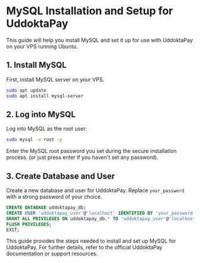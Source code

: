 

# MySQL Installation and Setup for UddoktaPay

This guide will help you install MySQL and set it up for use with UddoktaPay on your VPS running Ubuntu.

## 1. Install MySQL

First, install MySQL server on your VPS.

```bash
sudo apt update
sudo apt install mysql-server
```

## 2. Log into MySQL

Log into MySQL as the root user:

```bash
sudo mysql -u root -p
```

Enter the MySQL root password you set during the secure installation process. (or just press enter if you haven't set any password).

## 3. Create Database and User

Create a new database and user for UddoktaPay. Replace `your_password` with a strong password of your choice.

```sql
CREATE DATABASE uddoktapay_db;
CREATE USER 'uddoktapay_user'@'localhost' IDENTIFIED BY 'your_password';
GRANT ALL PRIVILEGES ON uddoktapay_db.* TO 'uddoktapay_user'@'localhost';
FLUSH PRIVILEGES;
EXIT;
```

This guide provides the steps needed to install and set up MySQL for UddoktaPay. For further details, refer to the official UddoktaPay documentation or support resources.